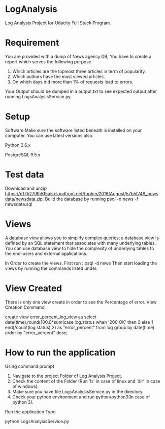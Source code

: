 # LogAnalysis
Log Analysis Project for Udacity Full Stack Program.


# Requirement
You are provided with a dump of News agency DB, You have to create a report which serves the following purpose.

1. Which articles are the topmost three articles in term of popularity.
2. Which authors have the most viewed articles.
3. On which days did more than 1% of requests lead to errors.


Your Output should be dumped in a output.txt to see expected output after running LogsAnalysisService.py.

# Setup
Software
Make sure the software listed beneath is installed on your computer. You can use latest versions also.

Python 3.6.x

PostgreSQL 9.5.x

# Test data
Download and unzip https://d17h27t6h515a5.cloudfront.net/topher/2016/August/57b5f748_newsdata/newsdata.zip. Build the database by running psql -d news -f newsdata.sql

# Views
A database view allows you to simplify complex queries: a database view is defined by an SQL statement that associates with many underlying tables. You can use database view to hide the complexity of underlying tables to the end-users and external applications.

In Order to create the views. First run : 
psql -d news
Then start loading the views by running the commands listed under.

# View Created
There is only one view create in order to see the Percentage of error.
View Creation Command.

  create view error_percent_log_view as select date(time),round(100.0*sum(case log.status when '200 OK' 
  then 0 else 1 end)/count(log.status),2) as "error_percent" from log group by date(time) 
  order by "error_percent" desc;


# How to run the application

Using command prompt
1. Navigate to the project Folder of Log Analysis Project.
2. Check the content of the Folder (Run 'ls' in case of linux and 'dir' in case of windows).
3. Make sure you have file LogsAnalysisService.py in the directory.
3. Check your python environment and run python/python3(In case of python 3).

Run the application
Type

python LogsAnalysisService.py



